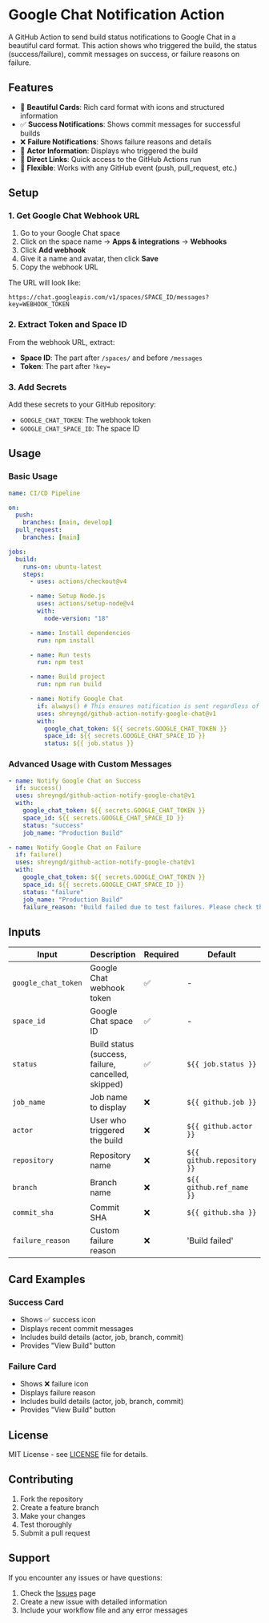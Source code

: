 # Google Chat Notification Action

A GitHub Action to send build status notifications to Google Chat in a beautiful card format. This action shows who triggered the build, the status (success/failure), commit messages on success, or failure reasons on failure.

## Features

- 🎨 **Beautiful Cards**: Rich card format with icons and structured information
- ✅ **Success Notifications**: Shows commit messages for successful builds
- ❌ **Failure Notifications**: Shows failure reasons and details
- 👤 **Actor Information**: Displays who triggered the build
- 🔗 **Direct Links**: Quick access to the GitHub Actions run
- 🎯 **Flexible**: Works with any GitHub event (push, pull_request, etc.)

## Setup

### 1. Get Google Chat Webhook URL

1. Go to your Google Chat space
2. Click on the space name → **Apps & integrations** → **Webhooks**
3. Click **Add webhook**
4. Give it a name and avatar, then click **Save**
5. Copy the webhook URL

The URL will look like:

```
https://chat.googleapis.com/v1/spaces/SPACE_ID/messages?key=WEBHOOK_TOKEN
```

### 2. Extract Token and Space ID

From the webhook URL, extract:

- **Space ID**: The part after `/spaces/` and before `/messages`
- **Token**: The part after `?key=`

### 3. Add Secrets

Add these secrets to your GitHub repository:

- `GOOGLE_CHAT_TOKEN`: The webhook token
- `GOOGLE_CHAT_SPACE_ID`: The space ID

## Usage

### Basic Usage

```yaml
name: CI/CD Pipeline

on:
  push:
    branches: [main, develop]
  pull_request:
    branches: [main]

jobs:
  build:
    runs-on: ubuntu-latest
    steps:
      - uses: actions/checkout@v4

      - name: Setup Node.js
        uses: actions/setup-node@v4
        with:
          node-version: "18"

      - name: Install dependencies
        run: npm install

      - name: Run tests
        run: npm test

      - name: Build project
        run: npm run build

      - name: Notify Google Chat
        if: always() # This ensures notification is sent regardless of build result
        uses: shreyngd/github-action-notify-google-chat@v1
        with:
          google_chat_token: ${{ secrets.GOOGLE_CHAT_TOKEN }}
          space_id: ${{ secrets.GOOGLE_CHAT_SPACE_ID }}
          status: ${{ job.status }}
```

### Advanced Usage with Custom Messages

```yaml
- name: Notify Google Chat on Success
  if: success()
  uses: shreyngd/github-action-notify-google-chat@v1
  with:
    google_chat_token: ${{ secrets.GOOGLE_CHAT_TOKEN }}
    space_id: ${{ secrets.GOOGLE_CHAT_SPACE_ID }}
    status: "success"
    job_name: "Production Build"

- name: Notify Google Chat on Failure
  if: failure()
  uses: shreyngd/github-action-notify-google-chat@v1
  with:
    google_chat_token: ${{ secrets.GOOGLE_CHAT_TOKEN }}
    space_id: ${{ secrets.GOOGLE_CHAT_SPACE_ID }}
    status: "failure"
    job_name: "Production Build"
    failure_reason: "Build failed due to test failures. Please check the logs for more details."
```

## Inputs

| Input               | Description                                         | Required | Default                    |
| ------------------- | --------------------------------------------------- | -------- | -------------------------- |
| `google_chat_token` | Google Chat webhook token                           | ✅       | -                          |
| `space_id`          | Google Chat space ID                                | ✅       | -                          |
| `status`            | Build status (success, failure, cancelled, skipped) | ✅       | `${{ job.status }}`        |
| `job_name`          | Job name to display                                 | ❌       | `${{ github.job }}`        |
| `actor`             | User who triggered the build                        | ❌       | `${{ github.actor }}`      |
| `repository`        | Repository name                                     | ❌       | `${{ github.repository }}` |
| `branch`            | Branch name                                         | ❌       | `${{ github.ref_name }}`   |
| `commit_sha`        | Commit SHA                                          | ❌       | `${{ github.sha }}`        |
| `failure_reason`    | Custom failure reason                               | ❌       | 'Build failed'             |

## Card Examples

### Success Card

- Shows ✅ success icon
- Displays recent commit messages
- Includes build details (actor, job, branch, commit)
- Provides "View Build" button

### Failure Card

- Shows ❌ failure icon
- Displays failure reason
- Includes build details (actor, job, branch, commit)
- Provides "View Build" button

## License

MIT License - see [LICENSE](LICENSE) file for details.

## Contributing

1. Fork the repository
2. Create a feature branch
3. Make your changes
4. Test thoroughly
5. Submit a pull request

## Support

If you encounter any issues or have questions:

1. Check the [Issues](https://github.com/shreyngd/github-action-notify-google-chat/issues) page
2. Create a new issue with detailed information
3. Include your workflow file and any error messages
